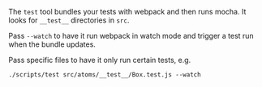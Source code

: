 
The `test` tool bundles your tests with webpack and then runs mocha. It looks for `__test__` directories in `src`.

Pass `--watch` to have it run webpack in watch mode and trigger a test run when the bundle updates.

Pass specific files to have it only run certain tests, e.g.

```
./scripts/test src/atoms/__test__/Box.test.js --watch
```


